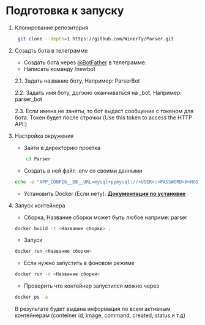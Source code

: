 # Подготовка к запуску


1. Клонирование репозитория 
    ```bash
     git clone --depth=1 https://github.com/WinerTy/Parser.git
     ```

2. Созадть бота в телеграмме
    - Создать бота через [@BotFather](https://telegram.me/BotFather) в телеграмме.
    - Написать команду /newbot
    
    2.1. Задать название боту, Например: ParserBot
    
    2.2. Задать имя боту, должно оканчиваться на _bot. Например: parser_bot

    2.3. Если имена не заняты, то бот выдаст сообщение с токеном для бота. Токен будет после строчки (Use this token to access the HTTP API:)


3. Настройка окружения
    - Зайти в директорию проетка 
    ```bash
        cd Parser 
    ```
    - Создать в ней файл .env со своими данными 
    ```bash
    echo -e "APP_CONFIG__DB__URL=mysql+pymysql://<USER>:<PASSWORD>@<HOST>:<POST>/<DATABASE>\nAPP_CONFIG__BOT__TOKEN=<BOT_TOKEN>" > .env
    ```
    
    - Установить Docker (Если нету). [**Документация по установке**](https://docs.docker.com/engine/install/ubuntu/)

4. Запуск контейнера 
    - Сборка, Название сборки может быть любое наприме: parser
    ```bash
    docker build -t <Название сборки> .
    ```

    - Запуск
    ```bash
    docker run <Название сборки>
    ```
    - Если нужно запустить в фоновом режиме 
    ```bash
    docker run -d <Название сборки>
    ```

    - Проверить что контейнер запустился можно через
    ```bash
    docker ps -a
    ```
    В результате будет выдана информация по всем активным контейнерам (conteiner id, image, command, created, status и т.д)
